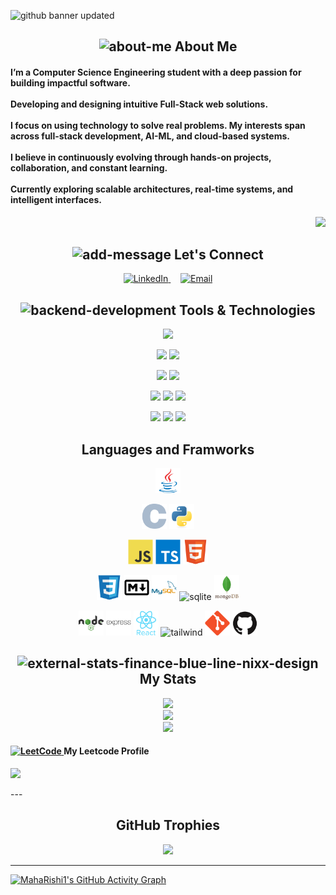 ![github banner updated](https://github.com/user-attachments/assets/60e6fce5-687f-45b5-ba2a-8c183090003e)

<h2 align="center"><img width="40" height="40" src="https://img.icons8.com/pulsar-gradient/48/about-me.png" alt="about-me"/> About Me</h2>
<h4 align="left">
I’m a Computer Science Engineering student with a deep passion for building impactful software.<br>
<br>Developing and designing intuitive Full-Stack web solutions.<br>
<br>I focus on using technology to solve real problems. My interests span across full-stack development, AI-ML, and cloud-based systems.<br>
<br>I believe in continuously evolving through hands-on projects, collaboration, and constant learning.<br>
<br>Currently exploring scalable architectures, real-time systems, and intelligent interfaces.<br>
</h4>
<p align="right">
  <img src="https://komarev.com/ghpvc/?username=MahaRishi1&label=Profile%20views&color=0e75b6&style=flat" />
</p>

<h2 align="center"><img width="30" height="30" src="https://img.icons8.com/pulsar-color/48/add-message.png" alt="add-message"/> Let's Connect</h2>
<p align="center">
  <a href="https://linkedin.com/in/b-maharishi" target="_blank">
    <img src="https://cdn.jsdelivr.net/gh/devicons/devicon/icons/linkedin/linkedin-original.svg" alt="LinkedIn" width="40" height="40" />
  </a>
  &nbsp;&nbsp;&nbsp;
  <a href="mailto:maharishibx@gmail.com">
    <img src="https://cdn-icons-png.flaticon.com/512/732/732200.png" alt="Email" width="40" height="40" />
  </a>
</p>



<h2 align="center"><img width="30" height="30" src="https://img.icons8.com/pulsar-gradient/48/backend-development.png" alt="backend-development"/> Tools & Technologies</h2>
<p align="center">
  <img src="https://img.shields.io/badge/TensorFlow-%23FF6F00.svg?style=for-the-badge&logo=TensorFlow&logoColor=white"/>
</p>
<p align="center">
  <img src="https://img.shields.io/badge/scikit--learn-%23F7931E.svg?style=for-the-badge&logo=scikit-learn&logoColor=white"/>
  <img src="https://img.shields.io/badge/Keras-%23D00000.svg?style=for-the-badge&logo=Keras&logoColor=white"/>
</p>
<p align="center">
  <img src="https://img.shields.io/badge/OpenCV-%23white.svg?style=for-the-badge&logo=opencv&logoColor=white"/>
  <img src="https://img.shields.io/badge/numpy-%23013243.svg?style=for-the-badge&logo=numpy&logoColor=white"/>
</p>
<p align="center">
  <img src="https://img.shields.io/badge/Firebase-%23039BE5.svg?style=for-the-badge&logo=firebase"/>
  <img src="https://img.shields.io/badge/GoogleCloud-%234285F4.svg?style=for-the-badge&logo=google-cloud&logoColor=white"/>
  <img src="https://img.shields.io/badge/netlify-%23000000.svg?style=for-the-badge&logo=netlify&logoColor=#00C7B7"/>
</p>
<p align="center">
  <img src="https://img.shields.io/badge/Canva-%2300C4CC.svg?style=for-the-badge&logo=Canva&logoColor=white"/>
  <img src="https://img.shields.io/badge/Adobe%20Lightroom-31A8FF.svg?style=for-the-badge&logo=Adobe%20Lightroom&logoColor=white"/>
  <img src="https://img.shields.io/badge/Figma-%23F24E1E.svg?style=for-the-badge&logo=figma&logoColor=white"/>
</p>


<h2 align="center">Languages and Framworks</h2>
<p align="center">
  <img src="https://raw.githubusercontent.com/devicons/devicon/master/icons/java/java-original.svg" alt="java" width="40" height="40"/>
</p>
<p align="center">
  <img src="https://raw.githubusercontent.com/devicons/devicon/master/icons/c/c-original.svg" alt="c" width="40" height="40"/>
  <img src="https://raw.githubusercontent.com/devicons/devicon/master/icons/python/python-original.svg" alt="python" width="40" height="40"/>
</p>
<p align="center">
  <img src="https://raw.githubusercontent.com/devicons/devicon/master/icons/javascript/javascript-original.svg" alt="javascript" width="40" height="40"/>
  <img src="https://raw.githubusercontent.com/devicons/devicon/master/icons/typescript/typescript-original.svg" alt="typescript" width="40" height="40"/>
  <img src="https://raw.githubusercontent.com/devicons/devicon/master/icons/html5/html5-original.svg" alt="html5" width="40" height="40"/>
</p>
<p align="center">
  <img src="https://raw.githubusercontent.com/devicons/devicon/master/icons/css3/css3-original.svg" alt="css3" width="40" height="40"/>
  <img src="https://raw.githubusercontent.com/devicons/devicon/master/icons/markdown/markdown-original.svg" alt="markdown" width="40" height="40"/>
  <img src="https://raw.githubusercontent.com/devicons/devicon/master/icons/mysql/mysql-original-wordmark.svg" alt="mysql" width="40" height="40"/>
  <img src="https://www.vectorlogo.zone/logos/sqlite/sqlite-icon.svg" alt="sqlite" width="40" height="40"/>
  <img src="https://raw.githubusercontent.com/devicons/devicon/master/icons/mongodb/mongodb-original-wordmark.svg" alt="mongodb" width="40" height="40"/>
</p>
<p align="center">
  <img src="https://raw.githubusercontent.com/devicons/devicon/master/icons/nodejs/nodejs-original-wordmark.svg" alt="nodejs" width="40" height="40"/>
  <img src="https://raw.githubusercontent.com/devicons/devicon/master/icons/express/express-original-wordmark.svg" alt="express" width="40" height="40"/>
  <img src="https://raw.githubusercontent.com/devicons/devicon/master/icons/react/react-original-wordmark.svg" alt="react" width="40" height="40"/>
  <img src="https://www.vectorlogo.zone/logos/tailwindcss/tailwindcss-icon.svg" alt="tailwind" width="40" height="40"/>
  <img src="https://raw.githubusercontent.com/devicons/devicon/master/icons/git/git-original.svg" alt="git" width="40" height="40"/>
  <img src="https://raw.githubusercontent.com/devicons/devicon/master/icons/github/github-original.svg" alt="github" width="40" height="40"/>
</p>

<h2 align="center"><img width="30" height="30" src="https://img.icons8.com/external-blue-line-nixx-design/24/external-stats-finance-blue-line-nixx-design.png" alt="external-stats-finance-blue-line-nixx-design"/> My Stats</h2>
<p align="center">
  <img src="https://github-readme-stats.vercel.app/api?username=MahaRishi1&theme=react&hide_border=true&include_all_commits=false&count_private=false" />
  <br/>
  <img src="https://nirzak-streak-stats.vercel.app/?user=MahaRishi1&theme=react&hide_border=true" />
  <br/>
  <img src="https://github-readme-stats.vercel.app/api/top-langs/?username=MahaRishi1&theme=react&hide_border=true&include_all_commits=false&count_private=false&layout=compact" />
  <br/>
  <h4 align="left">
    <a href="https://leetcode.com/MahaRishi01/" target="_blank">
      <img src="https://github.com/user-attachments/assets/35e360d2-ff87-4360-93af-c89a0f437f9f" alt="LeetCode" width="30" height="30" />
    </a>
    My Leetcode Profile
  </h4>
  <img src="https://leetcard.jacoblin.cool/Maharishi01?theme=catppuccinMocha&font=Josefin%20Sans&ext=heatmap" />
</p>
---


<h2 align="center">GitHub Trophies</h2>
<p align="center">
  <img src="https://github-profile-trophy.vercel.app/?username=MahaRishi1&theme=react&no-frame=true&no-bg=true&margin-w=4" />
</p>

---

[![MahaRishi1's GitHub Activity Graph](https://github-readme-activity-graph.vercel.app/graph?username=MahaRishi1&theme=react-dark&area=true&hide_border=true)](https://github.com/ashutosh00710/github-readme-activity-graph)


